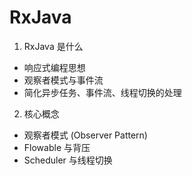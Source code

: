 # RxJava 
1. RxJava 是什么
- 响应式编程思想
- 观察者模式与事件流  
- 简化异步任务、事件流、线程切换的处理
2. 核心概念
- 观察者模式 (Observer Pattern)
- Flowable 与背压
- Scheduler 与线程切换

